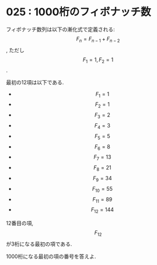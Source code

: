 # 025 : 1000桁のフィボナッチ数

フィボナッチ数列は以下の漸化式で定義される:$$F_n = F_{n-1} + F_{n-2}$$, ただし $$F_1 = 1, F_2 = 1$$.

最初の12項は以下である.

* $$F_1 = 1$$
* $$F_2 = 1$$
* $$F_3 = 2$$
* $$F_4 = 3$$
* $$F_5 = 5$$
* $$F_6 = 8$$
* $$F_7 = 13$$
* $$F_8 = 21$$
* $$F_9 = 34$$
* $$F_{10} = 55$$
* $$F_{11} = 89$$
* $$F_{12} = 144$$

12番目の項, $$F_{12}$$が3桁になる最初の項である.

1000桁になる最初の項の番号を答えよ.

